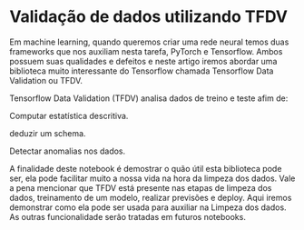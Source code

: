 # Validação de dados utilizando TFDV

Em machine learning, quando queremos criar uma rede neural temos duas frameworks que nos auxiliam nesta tarefa, PyTorch e Tensorflow. Ambos possuem suas qualidades e defeitos e neste artigo iremos abordar uma biblioteca muito interessante do Tensorflow chamada Tensorflow Data Validation ou TFDV.

Tensorflow Data Validation (TFDV) analisa dados de treino e teste afim de:

Computar estatística descritiva.

deduzir um schema.

Detectar anomalias nos dados.

A finalidade deste notebook é demostrar o quão útil esta biblioteca pode ser, ela pode facilitar muito a nossa vida na hora da limpeza dos dados. Vale a pena mencionar que TFDV está presente nas etapas de limpeza dos dados, treinamento de um modelo, realizar previsões e deploy. Aqui iremos demonstrar como ela pode ser usada para auxiliar na Limpeza dos dados. As outras funcionalidade serão tratadas em futuros notebooks.
